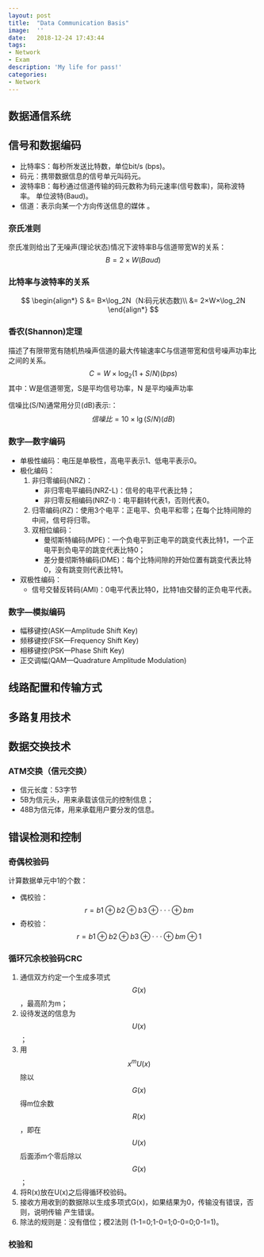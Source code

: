 ```yaml
---
layout:	post
title:	"Data Communication Basis"
image:	''
date:	2018-12-24 17:43:44
tags:	
- Network
- Exam
description: 'My life for pass!'
categories:
- Network
---
```


<script type="text/javascript" src="../MathJax/MathJax.js?config=default"></script>

## 数据通信系统

## 信号和数据编码

- 比特率S：每秒所发送比特数，单位bit/s (bps)。
- 码元：携带数据信息的信号单元叫码元。
- 波特率B：每秒通过信道传输的码元数称为码元速率(信号数率)，简称波特率。 单位波特(Baud)。
- 信道：表示向某一个方向传送信息的媒体 。

### 奈氏准则

奈氏准则给出了无噪声(理论状态)情况下波特率B与信道带宽W的关系：
$$
B = 2×W (Baud)
$$

### 比特率与波特率的关系

$$
\begin{align*}
S &= B×\log_2N（N:码元状态数)\\
&= 2×W×\log_2N
\end{align*}
$$

### 香农(Shannon)定理

描述了有限带宽有随机热噪声信道的最大传输速率C与信道带宽和信号噪声功率比之间的关系。
$$
C=W×\log_2(1+S/N)(bps)
$$
其中：W是信道带宽，S是平均信号功率，N 是平均噪声功率

信噪比(S/N)通常用分贝(dB)表示:：
$$
信噪比=10×\lg(S/N) (dB)
$$

### 数字—数字编码

* 单极性编码：电压是单极性，高电平表示1、低电平表示0。
* 极化编码：
  1. 非归零编码(NRZ)：
     * 非归零电平编码(NRZ-L)：信号的电平代表比特；
     * 非归零反相编码(NRZ-I)：电平翻转代表1，否则代表0。
  2. 归零编码(RZ)：使用3个电平：正电平、负电平和零；在每个比特间隙的中间，信号将归零。
  3. 双相位编码：
     * 曼彻斯特编码(MPE)：一个负电平到正电平的跳变代表比特1，一个正电平到负电平的跳变代表比特0；
     * 差分曼彻斯特编码(DME)：每个比特间隙的开始位置有跳变代表比特0，没有跳变则代表比特1。
* 双极性编码：
  * 信号交替反转码(AMI)：0电平代表比特0，比特1由交替的正负电平代表。

### 数字—模拟编码

- 幅移键控(ASK—Amplitude Shift Key)
- 频移键控(FSK—Frequency Shift Key)
- 相移键控(PSK—Phase Shift Key)
- 正交调幅(QAM—Quadrature Amplitude Modulation) 

## 线路配置和传输方式

## 多路复用技术

## 数据交换技术

### ATM交换（信元交换）

* 信元长度：53字节
* 5B为信元头，用来承载该信元的控制信息；
* 48B为信元体，用来承载用户要分发的信息。

## 错误检测和控制

### 奇偶校验码

计算数据单元中1的个数：

* 偶校验：$$r= b1⊕b2⊕ b3⊕⋅⋅⋅⊕bm$$
* 奇校验：$$r= b1⊕b2⊕b3⊕⋅⋅⋅⊕bm⊕1$$

### 循环冗余校验码CRC

1. 通信双方约定一个生成多项式$$G(x)$$，最高阶为m；
2. 设待发送的信息为$$U(x)$$；
3. 用$$x^mU(x)$$除以$$G(x)$$得m位余数$$R(x)$$，即在$$U(x)$$后面添m个零后除以$$G(x)$$；
4. 将R(x)放在U(x)之后得循环校验码。 
5. 接收方用收到的数据除以生成多项式G(x)，如果结果为0，传输没有错误，否则，说明传输
   产生错误。
6. 除法的规则是：没有借位；模2法则 (1-1=0;1-0=1;0-0=0;0-1=1)。

### 校验和
